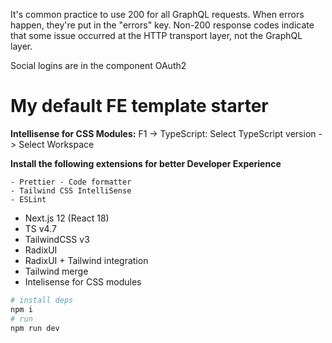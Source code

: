 It's common practice to use 200 for all GraphQL requests. When errors happen, they're put in the "errors" key. Non-200 response codes indicate that some issue occurred at the HTTP transport layer, not the GraphQL layer.

Social logins are in the component OAuth2

# My default FE template starter

**Intellisense for CSS Modules:**
F1 -> TypeScript: Select TypeScript version -> Select Workspace

**Install the following extensions for better Developer Experience**

```
- Prettier - Code formatter
- Tailwind CSS IntelliSense
- ESLint
```

- Next.js 12 (React 18)
- TS v4.7
- TailwindCSS v3
- RadixUI
- RadixUI + Tailwind integration
- Tailwind merge
- Intelisense for CSS modules

```bash
# install deps
npm i
# run
npm run dev
```
